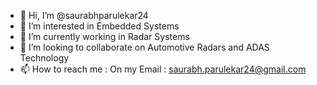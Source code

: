 - 👋 Hi, I’m @saurabhparulekar24
- 👀 I’m interested in Embedded Systems
- 🌱 I’m currently working in Radar Systems
- 💞️ I’m looking to collaborate on Automotive Radars and ADAS Technology
- 📫 How to reach me : On my Email : saurabh.parulekar24@gmail.com

<!---
saurabhparulekar24/saurabhparulekar24 is a ✨ special ✨ repository because its `README.md` (this file) appears on your GitHub profile.
You can click the Preview link to take a look at your changes.
--->

